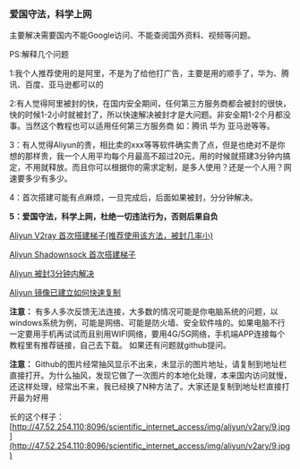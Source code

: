 ### 爱国守法，科学上网

主要解决需要国内不能Google访问、不能查阅国外资料、视频等问题。

PS:解释几个问题

1:我个人推荐使用的是阿里，不是为了给他打广告，主要是用的顺手了，华为、腾讯、百度、亚马逊都可以的

2:有人觉得阿里被封的快，在国内安全期间，任何第三方服务商都会被封的很快，快的时候1-2小时就被封了，所以快速解决被封才是大问题。非安全期1-2个月都没事。当然这个教程也可以适用任何第三方服务商 如：腾讯 华为 亚马逊等等。

3：有人觉得Aliyun的贵，相比卖的xxx等等软件确实贵了点，但是也绝对不是你想的那样贵，我一个人用平均每个月最高不超过20元，用的时候就搭建3分钟内搞定，不用就释放。而且你可以根据你的需求定制，是多人使用？还是一个人用？网速要多少有多少。

4：首次搭建可能有点麻烦，一旦完成后，后面如果被封，分分钟解决。

**5：爱国守法，科学上网，杜绝一切违法行为，否则后果自负**

[Aliyun V2ray 首次搭建梯子(推荐使用该方法，被封几率小)](./ALIYUN_V2RAY.md)

[Aliyun Shadownsock 首次搭建梯子](./ALIYUN.md)

[Aliyun 被封3分钟内解决](./ALIYUN_1.md)

[Aliyun 镜像已建立如何快速复制](./ALIYUN_COPY.md)

**注意：**
有多人多次反馈无法连接，大多数的情况可能是你电脑系统的问题，以windows系统为例，可能是网络、可能是防火墙、安全软件啥的。如果电脑不行一定要用手机再试试而且别用WIFI网络，要用4G/5G网络，手机端APP连接每个教程里有推荐链接，自己去下载。  如果还有问题就github提问。

**注意：**
Github的图片经常抽风显示不出来，未显示的图片地址，请复制到地址栏直接打开。为什么抽风，发现它做了一次图片的本地化处理，本来国内访问就慢，还这样处理，经常出不来，我已经换了N种方法了。大家还是复制到地址栏直接打开最为好用

长的这个样子：[http://47.52.254.110:8096/scientific_internet_access/img/aliyun/v2ary/9.jpg](http://47.52.254.110:8096/scientific_internet_access/img/aliyun/v2ary/9.jpg) 
